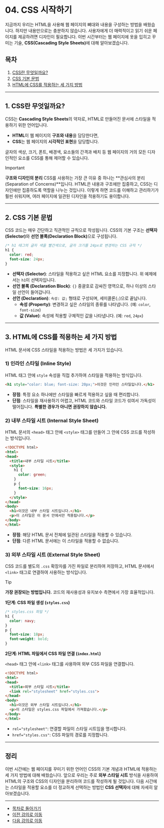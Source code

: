 # 04. CSS 시작하기

지금까지 우리는 HTML을 사용해 웹 페이지의 뼈대와 내용을 구성하는 방법을 배웠습니다. 하지만 내용만으로는 충분하지 않습니다. 사용자에게 더 매력적이고 읽기 쉬운 페이지를 제공하려면 디자인이 필요합니다. 이번 시간부터는 웹 페이지에 옷을 입히고 꾸미는 기술, <strong>CSS(Cascading Style Sheets)</strong>에 대해 알아보겠습니다.

## 목차

1. [CSS란 무엇일까요?](#1-css란-무엇일까요)
2. [CSS 기본 문법](#2-css-기본-문법)
3. [HTML에 CSS를 적용하는 세 가지 방법](#3-html에-css를-적용하는-세-가지-방법)

---

## 1. CSS란 무엇일까요?

CSS는 **Cascading Style Sheets**의 약자로, HTML로 만들어진 문서에 스타일을 적용하기 위한 언어입니다.

- **HTML**이 웹 페이지의 **구조와 내용**을 담당한다면,
- **CSS**는 웹 페이지의 **시각적인 표현**을 담당합니다.

글자의 색상, 크기, 폰트, 배경색, 요소들의 간격과 배치 등 웹 페이지의 거의 모든 디자인적인 요소를 CSS를 통해 제어할 수 있습니다.

> [!IMPORTANT]
> **구조와 디자인의 분리**
> CSS를 사용하는 가장 큰 이유 중 하나는 **관심사의 분리(Separation of Concerns)**입니다. HTML은 내용과 구조에만 집중하고, CSS는 디자인에만 집중하도록 역할을 나누는 것입니다. 이렇게 하면 코드를 이해하고 관리하기가 훨씬 쉬워지며, 여러 페이지에 일관된 디자인을 적용하기도 용이합니다.

---

## 2. CSS 기본 문법

CSS 코드는 매우 간단하고 직관적인 규칙으로 작성됩니다. CSS의 기본 구조는 <strong>선택자(Selector)</strong>와 <strong>선언 블록(Declaration Block)</strong>으로 구성됩니다.

```css
/* h1 태그의 글자 색을 빨간색으로, 글자 크기를 24px로 변경하는 CSS 규칙 */
h1 {
  color: red;
  font-size: 24px;
}
```

- **선택자 (Selector)**: 스타일을 적용하고 싶은 HTML 요소를 지정합니다. 위 예제에서는 `h1`이 선택자입니다.
- **선언 블록 (Declaration Block)**: `{}` 중괄호로 감싸진 영역으로, 하나 이상의 스타일 선언이 들어갑니다.
- **선언 (Declaration)**: `속성: 값;` 형태로 구성되며, 세미콜론(`;`)으로 끝납니다.
  - **속성 (Property)**: 변경하고 싶은 스타일의 종류를 나타냅니다. (예: `color`, `font-size`)
  - **값 (Value)**: 속성에 적용할 구체적인 값을 나타냅니다. (예: `red`, `24px`)

---

## 3. HTML에 CSS를 적용하는 세 가지 방법

HTML 문서에 CSS 스타일을 적용하는 방법은 세 가지가 있습니다.

### 1) 인라인 스타일 (Inline Style)

HTML 태그 안에 `style` 속성을 직접 추가하여 스타일을 적용하는 방식입니다.

```html
<h1 style="color: blue; font-size: 20px;">이것은 인라인 스타일입니다.</h1>
```

- **장점**: 특정 요소 하나에만 스타일을 빠르게 적용하고 싶을 때 편리합니다.
- **단점**: 스타일을 재사용하기 어렵고, HTML 코드와 스타일 코드가 섞여서 가독성이 떨어집니다. **특별한 경우가 아니면 권장하지 않습니다.**

### 2) 내부 스타일 시트 (Internal Style Sheet)

HTML 문서의 `<head>` 태그 안에 `<style>` 태그를 만들어 그 안에 CSS 코드를 작성하는 방식입니다.

```html
<!DOCTYPE html>
<html>
<head>
  <title>내부 스타일 시트</title>
  <style>
    h1 {
      color: green;
    }
    p {
      font-size: 16px;
    }
  </style>
</head>
<body>
  <h1>이것은 내부 스타일 시트입니다.</h1>
  <p>이 스타일은 이 문서 안에서만 적용됩니다.</p>
</body>
</html>
```

- **장점**: 해당 HTML 문서 전체에 일관된 스타일을 적용할 수 있습니다.
- **단점**: 다른 HTML 문서에는 이 스타일을 적용할 수 없습니다.

### 3) 외부 스타일 시트 (External Style Sheet)

CSS 코드를 별도의 `.css` 확장자를 가진 파일로 분리하여 저장하고, HTML 문서에서 `<link>` 태그로 연결하여 사용하는 방식입니다.

> [!TIP]
> **가장 권장되는 방법입니다.** 코드의 재사용성과 유지보수 측면에서 가장 효율적입니다.

**1단계: CSS 파일 생성 (`styles.css`)**

```css
/* styles.css 파일 */
h1 {
  color: navy;
}
p {
  font-size: 18px;
  font-weight: bold;
}
```

**2단계: HTML 파일에서 CSS 파일 연결 (`index.html`)**

`<head>` 태그 안에 `<link>` 태그를 사용하여 외부 CSS 파일을 연결합니다.

```html
<!DOCTYPE html>
<html>
<head>
  <title>외부 스타일 시트</title>
  <link rel="stylesheet" href="styles.css">
</head>
<body>
  <h1>이것은 외부 스타일 시트입니다.</h1>
  <p>이 스타일은 styles.css 파일에서 가져왔습니다.</p>
</body>
</html>
```

- `rel="stylesheet"`: 연결할 파일이 스타일 시트임을 명시합니다.
- `href="styles.css"`: CSS 파일의 경로를 지정합니다.

---

## 정리

이번 시간에는 웹 페이지를 꾸미기 위한 언어인 CSS의 기본 개념과 HTML에 적용하는 세 가지 방법에 대해 배웠습니다. 앞으로 우리는 주로 **외부 스타일 시트** 방식을 사용하여 HTML의 구조와 CSS의 디자인을 분리하여 코드를 작성하게 될 것입니다. 다음 시간에는 스타일을 적용할 요소를 더 정교하게 선택하는 방법인 **CSS 선택자**에 대해 자세히 알아보겠습니다.

---
- [목차로 돌아가기](README.md)
- [이전 강의로 이동](03-Semantic-HTML.md)
- [다음 강의로 이동](05-CSS-Selectors.md)
